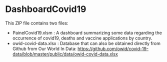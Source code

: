 # DashboardCovid19

This ZIP file contains two files:
* PainelCovid19.xlsm : A dashboard summarizing some data regarding the occurrence of covid19, deaths and vaccine applications by country.
* owid-covid-data.xlsx : Database that can also be obtained directly from Github from Our World In Data: https://github.com/owid/covid-19-data/blob/master/public/data/owid-covid-data.xlsx

